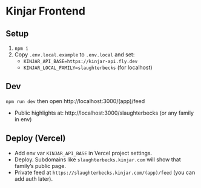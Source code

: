 # Kinjar Frontend

## Setup
1. `npm i`
2. Copy `.env.local.example` to `.env.local` and set:
   - `KINJAR_API_BASE=https://kinjar-api.fly.dev`
   - `KINJAR_LOCAL_FAMILY=slaughterbecks` (for localhost)

## Dev
`npm run dev` then open http://localhost:3000/(app)/feed

- Public highlights at: http://localhost:3000/slaughterbecks (or any family in env)

## Deploy (Vercel)
- Add env var `KINJAR_API_BASE` in Vercel project settings.
- Deploy. Subdomains like `slaughterbecks.kinjar.com` will show that family’s public page.
- Private feed at `https://slaughterbecks.kinjar.com/(app)/feed` (you can add auth later).